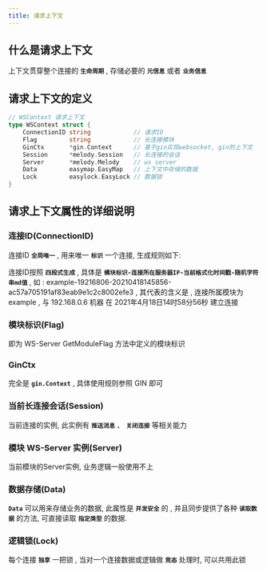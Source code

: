 ```yaml
---
title: 请求上下文
---
```


## 什么是请求上下文

上下文贯穿整个连接的  **`生命周期`** , 存储必要的  **`元信息`** 或者  **`业务信息`**

## 请求上下文的定义

```go
// WSContext 请求上下文
type WSContext struct {
    ConnectionID string            // 请求ID
    Flag         string            // 长连接模块
    GinCtx       *gin.Context      // 基于gin实现websocket, gin的上下文
    Session      *melody.Session   // 长连接的会话
    Server       *melody.Melody    // ws server
    Data         easymap.EasyMap   // 上下文中存储的数据
    Lock         easylock.EasyLock // 数据锁
}
```

## 请求上下文属性的详细说明

### 连接ID(ConnectionID)

连接ID  **`全局唯一`** , 用来唯一 **`标识`** 一个连接, 生成规则如下:

连接ID按照  **`四段式生成`** , 具体是  **`模块标识-连接所在服务器IP-当前格式化时间戳-随机字符串md值`** , 如 : example-19216806-20210418145856-ac57a705191af83eab9e1c2c8002efe3 , 其代表的含义是 , 连接所属模块为 example , 与 192.168.0.6 机器 在 2021年4月18日14时58分56秒 建立连接

### 模块标识(Flag)

即为 WS-Server GetModuleFlag 方法中定义的模块标识

### GinCtx

完全是 **`gin.Context`** , 具体使用规则参照 GIN 即可

### 当前长连接会话(Session)

当前连接的实例, 此实例有  **`推送消息`** 、 **`关闭连接`** 等相关能力

### 模块 WS-Server 实例(Server)

当前模块的Server实例, 业务逻辑一般使用不上

### 数据存储(Data)

 **`Data`** 可以用来存储业务的数据, 此属性是  **`并发安全`** 的 , 并且同步提供了各种  **`读取数据`** 的方法, 可直接读取  **`指定类型`** 的数据.

### 逻辑锁(Lock)

 每个连接 **`独享`** 一把锁 , 当对一个连接数据或逻辑做  **`竞态`** 处理时, 可以共用此锁
